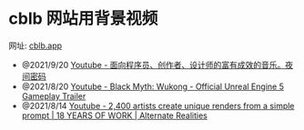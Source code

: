 # cblb 网站用背景视频

网址: [cblb.app](https://cblb.app/)

- @2021/9/20 [Youtube - 面向程序员、创作者、设计师的富有成效的音乐。夜间密码](https://www.youtube.com/watch?v=4pcNRDx6KrE)
- @2021/8/20 [Youtube - Black Myth: Wukong - Official Unreal Engine 5 Gameplay Trailer](https://www.youtube.com/watch?v=78G7COaXORc)
- @2021/8/14 [Youtube - 2,400 artists create unique renders from a simple prompt | 18 YEARS OF WORK | Alternate Realities](https://www.youtube.com/watch?v=ZkRjihsMdp8)
